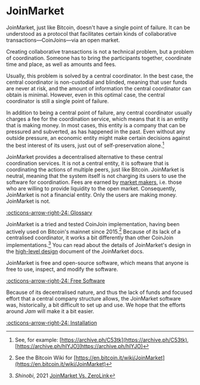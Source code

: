 # JoinMarket

JoinMarket, just like Bitcoin, doesn't have a single point of failure. It can be
understood as a protocol that facilitates certain kinds of collaborative
transactions—CoinJoins—via an open market.

Creating collaborative transactions is not a technical problem, but a problem of
coordination. Someone has to bring the participants together, coordinate time
and place, as well as amounts and fees.

Usually, this problem is solved by a central coordinator. In the
best case, the central coordinator is non-custodial and blinded, meaning that
user funds are never at risk, and the amount of information the central
coordinator can obtain is minimal. However, even in this optimal case, the
central coordinator is still a single point of failure.

In addition to being a central point of failure, any central coordinator usually
charges a fee for the coordination service, which means that it is an entity
that is making money. In most cases, this entity is a company that can be
pressured and subverted, as has happened in the past. Even without any outside
pressure, an economic entity might make certain decisions against the best
interest of its users, just out of self-preservation alone.[^wasabi]

[^wasabi]: See, for example: [https://archive.ph/C53tk](https://archive.ph/C53tk), [https://archive.ph/hIYJO](https://archive.ph/hIYJO)

JoinMarket provides a decentralised alternative to these central coordination
services. It is not a central entity, it is software that is coordinating the
actions of multiple peers, just like Bitcoin. JoinMarket is neutral, meaning
that the system itself is not charging its users to use the software for
coordination. Fees are earned by [market makers][maker], i.e. those who are
willing to provide liquidity to the open market. Consequently, JoinMarket is not
a financial entity. Only the users are making money. JoinMarket is not.


[:octicons-arrow-right-24: Glossary][glossary]

JoinMarket is a tried and tested CoinJoin implementation, having been actively
used on Bitcoin's mainnet since 2015.[^jmwiki] Because of its lack of a
centralised coordinator, it works a bit differently than other CoinJoin
implementations.[^btcmedia] You can read about the details of JoinMarket's
design in the [high-level
design](https://github.com/JoinMarket-Org/JoinMarket-Docs/blob/master/High-level-design.md)
document of the JoinMarket docs.

[^jmwiki]: See the Bitcoin Wiki for [https://en.bitcoin.it/wiki/JoinMarket](https://en.bitcoin.it/wiki/JoinMarket)
[^btcmedia]: *Shinobi*, 2021 [JoinMarket Vs. ZeroLink](https://archive.ph/2r2mD)

JoinMarket is free and open-source software, which means that anyone is free to
use, inspect, and modify the software.

[:octicons-arrow-right-24: Free Software][free-software]

Because of its decentralised nature, and thus the lack of funds and focused
effort that a central company structure allows, the JoinMarket software was,
historically, a bit difficult to set up and use. We hope that the efforts around
*Jam* will make it a bit easier.

[:octicons-arrow-right-24: Installation][installation]

[free-software]: /philosophy/01-free-software
[installation]: /software/installation
[maker]: ../glossary.md#maker
[glossary]: ../glossary.md
